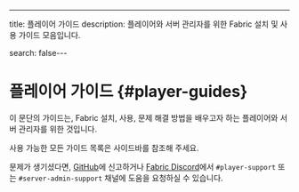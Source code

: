---
title: 플레이어 가이드
description: 플레이어와 서버 관리자를 위한 Fabric 설치 및 사용 가이드 모음입니다.

search: false---

# 플레이어 가이드 {#player-guides}

이 문단의 가이드는, Fabric 설치, 사용, 문제 해결 방법을 배우고자 하는 플레이어와 서버 관리자를 위한 것입니다.

사용 가능한 모든 가이드 목록은 사이드바를 참조해 주세요.

문제가 생기셨다면, [GitHub](https://github.com/FabricMC/fabric-docs)에 신고하거나 [Fabric Discord](https://discord.gg/v6v4pMv)에서 `#player-support` 또는 `#server-admin-support` 채널에 도움을 요청하실 수 있습니다.
